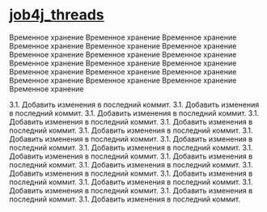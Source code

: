 # [job4j_threads](https://job4j.ru/)
Временное хранение
Временное хранение
Временное хранение
Временное хранение
Временное хранение
Временное хранение
Временное хранение
Временное хранение
Временное хранение
Временное хранение
Временное хранение
Временное хранение
Временное хранение
Временное хранение
Временное хранение
Временное хранение
Временное хранение
Временное хранение
Временное хранение

3.1. Добавить изменения в последний коммит.
3.1. Добавить изменения в последний коммит.
3.1. Добавить изменения в последний коммит.
3.1. Добавить изменения в последний коммит.
3.1. Добавить изменения в последний коммит.
3.1. Добавить изменения в последний коммит.
3.1. Добавить изменения в последний коммит.
3.1. Добавить изменения в последний коммит.
3.1. Добавить изменения в последний коммит.
3.1. Добавить изменения в последний коммит.
3.1. Добавить изменения в последний коммит.
3.1. Добавить изменения в последний коммит.
3.1. Добавить изменения в последний коммит.
3.1. Добавить изменения в последний коммит.
3.1. Добавить изменения в последний коммит.
3.1. Добавить изменения в последний коммит.
3.1. Добавить изменения в последний коммит.
3.1. Добавить изменения в последний коммит.